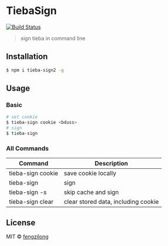 # TiebaSign

[![Build Status](https://travis-ci.org/bluelovers/tieba-sign.svg?branch=master)](https://travis-ci.org/bluelovers/tieba-sign)

> sign tieba in command line

## Installation

```bash
$ npm i tieba-sign2 -g
```

## Usage

### Basic

```bash
# set cookie
$ tieba-sign cookie <bduss>
# sign
$ tieba-sign
```

### All Commands

Command | Description
------- | -----------
tieba-sign cookie | save cookie locally
tieba-sign | sign
tieba-sign -s | skip cache and sign
tieba-sign clear | clear stored data, including cookie

## License

MIT &copy; [fengzilong](https://github.com/fengzilong)
